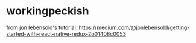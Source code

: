 # workingpeckish
from jon lebensold's tutorial: https://medium.com/@jonlebensold/getting-started-with-react-native-redux-2b01408c0053
